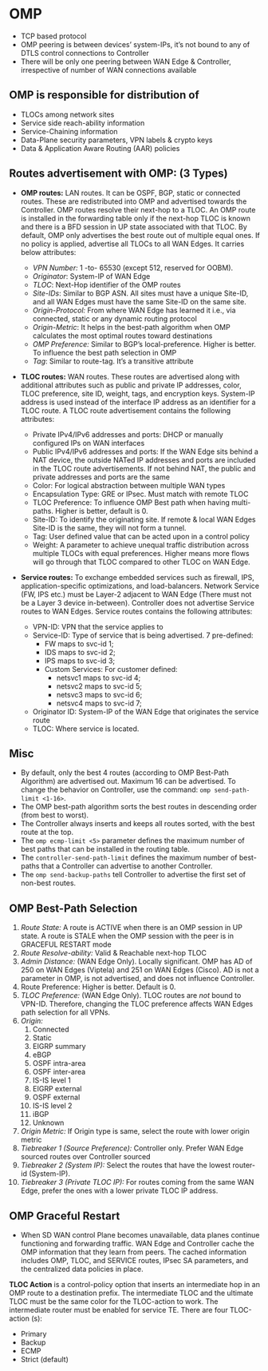 
# OMP

- TCP based protocol
- OMP peering is between devices’ system-IPs, it’s not bound to any of DTLS control connections to Controller
- There will be only one peering between WAN Edge & Controller, irrespective of number of WAN connections available

## OMP is responsible for distribution of

- TLOCs among network sites
- Service side reach-ability information
- Service-Chaining information
- Data-Plane security parameters, VPN labels & crypto keys
- Data & Application Aware Routing (AAR) policies

## Routes advertisement with OMP: (3 Types)

- **OMP routes:** LAN routes. It can be OSPF, BGP, static or connected routes. These are redistributed into OMP and advertised towards the Controller. OMP routes resolve their next-hop to a TLOC. An OMP route is installed in the forwarding table only if the next-hop TLOC is known and there is a BFD session in UP state associated with that TLOC. By default, OMP only advertises the best route out of multiple equal ones. If no policy is applied, advertise all TLOCs to all WAN Edges. It carries below attributes:
  - *VPN Number:* 1 -to- 65530 (except 512, reserved for OOBM).
  - *Originator*: System-IP of WAN Edge
  - *TLOC*: Next-Hop identifier of the OMP routes
  - *Site-IDs*: Similar to BGP ASN. All sites must have a unique Site-ID, and all WAN Edges must have the same Site-ID on the same site.
  - *Origin-Protocol:* From where WAN Edge has learned it i.e., via connected, static or any dynamic routing protocol
  - *Origin-Metric*: It helps in the best-path algorithm when OMP calculates the most optimal routes toward destinations
  - *OMP Preference:* Similar to BGP’s local-preference. Higher is better. To influence the best path selection in OMP
  - *Tag*: Similar to route-tag. It’s a transitive attribute

- **TLOC routes:** WAN routes. These routes are advertised along with additional attributes such as public and private IP addresses, color, TLOC preference, site ID, weight, tags, and encryption keys. System-IP address is used instead of the interface IP address as an identifier for a TLOC route. A TLOC route advertisement contains the following attributes:
  - Private IPv4/IPv6 addresses and ports: DHCP or manually configured IPs on WAN interfaces
  - Public IPv4/IPv6 addresses and ports: If the WAN Edge sits behind a NAT device, the outside NATed IP addresses and ports are included in the TLOC route advertisements. If not behind NAT, the public and private addresses and ports are the same
  - Color: For logical abstraction between multiple WAN types
  - Encapsulation Type: GRE or IPsec. Must match with remote TLOC
  - TLOC Preference: To influence OMP Best path when having multi-paths. Higher is better, default is 0.
  - Site-ID: To identify the originating site. If remote & local WAN Edges Site-ID is the same, they  will not form a tunnel.
  - Tag: User defined value that can be acted upon in a control policy
  - Weight: A parameter to achieve unequal traffic distribution across multiple TLOCs with equal preferences. Higher means more flows will go through that TLOC compared to other TLOC on WAN Edge.

- **Service routes:**  To exchange embedded services such as firewall, IPS, application-specific optimizations, and load-balancers. Network Service (FW, IPS etc.) must be Layer-2 adjacent to WAN Edge (There must not be a Layer 3 device in-between).  Controller does not advertise Service routes to WAN Edges. Service routes contains the following attributes:
  - VPN-ID: VPN that the service applies to
  - Service-ID: Type of service that is being advertised. 7 pre-defined:
    - FW maps to svc-id 1;
    - IDS maps to svc-id 2;
    - IPS maps to svc-id 3;
    - Custom Services: For customer defined:
      - netsvc1 maps to svc-id 4;
      - netsvc2 maps to svc-id 5;
      - netsvc3 maps to svc-id 6;
      - netsvc4 maps to svc-id 7;
  - Originator ID: System-IP of the WAN Edge that originates the service route
  - TLOC: Where service is located.

## Misc

- By default, only the best 4 routes (according to OMP Best-Path Algorithm) are advertised out. Maximum 16 can be advertised. To change the behavior on Controller, use the command: `omp send-path-limit <1-16>`.
- The OMP best-path algorithm sorts the best routes in descending order (from best to worst).
- The Controller always inserts and keeps all routes sorted, with the best route at the top.
- The `omp ecmp-limit <5>` parameter defines the maximum number of best paths that can be installed in the routing table.
- The `controller-send-path-limit` defines the maximum number of best-paths that a Controller can advertise to another Controller.
- The `omp send-backup-paths` tell Controller to advertise the first set of non-best routes.

## OMP Best-Path Selection

1. *Route State:* A route is ACTIVE when there is an OMP session in UP state. A route is STALE when the OMP session with the peer is in GRACEFUL RESTART mode
2. *Route Resolve-ability:* Valid & Reachable next-hop TLOC
3. *Admin Distance:* (WAN Edge Only). Locally significant. OMP has AD of 250 on WAN Edges (Viptela) and 251 on WAN Edges (Cisco). AD is not a parameter in OMP, is not advertised, and does not influence Controller.
4. Route Preference: Higher is better. Default is 0.
5. *TLOC Preference:* (WAN Edge Only). TLOC routes are *not* bound to VPN-ID. Therefore, changing the TLOC preference affects WAN Edges path selection for all VPNs.
6. *Origin:*
   1. Connected
   2. Static
   3. EIGRP summary
   4. eBGP
   5. OSPF intra-area
   6. OSPF inter-area
   7. IS-IS level 1
   8. EIGRP external
   9. OSPF external
   10. IS-IS level 2
   11. iBGP
   12. Unknown
7. *Origin Metric:* If Origin type is same, select the route with lower origin metric
8. *Tiebreaker 1 (Source Preference):* Controller only. Prefer WAN Edge sourced routes over Controller sourced
9. *Tiebreaker 2 (System IP):* Select the routes that have the lowest router-id (System-IP).
10. *Tiebreaker 3 (Private TLOC IP):* For routes coming from the same WAN Edge, prefer the ones with a lower private TLOC IP address.

## OMP Graceful Restart

- When SD WAN control Plane becomes unavailable, data planes continue functioning and forwarding traffic. WAN Edge and Controller cache the OMP information that they learn from peers. The cached information includes OMP, TLOC, and SERVICE routes, IPsec SA parameters, and the centralized data policies in place.

**TLOC Action** is a control-policy option that inserts an intermediate hop in an OMP route to a destination prefix. The intermediate TLOC and the ultimate TLOC must be the same color for the TLOC-action to work. The intermediate router must be enabled for service TE. There are four TLOC-action (s):

- Primary
- Backup
- ECMP
- Strict (default)
